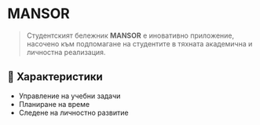 # MANSOR

> Студентският бележник **MANSOR** е иновативно приложение, насочено към подпомагане на студентите в тяхната академична и личностна реализация.

## 🚀 Характеристики

- Управление на учебни задачи
- Планиране на време
- Следене на личностно развитие
